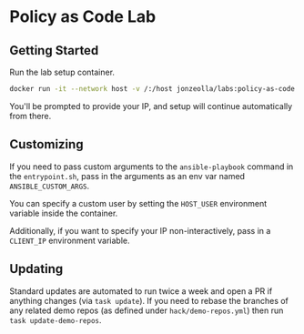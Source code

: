 # Policy as Code Lab

## Getting Started

Run the lab setup container.

```bash
docker run -it --network host -v /:/host jonzeolla/labs:policy-as-code
```

You'll be prompted to provide your IP, and setup will continue automatically from there.

## Customizing

If you need to pass custom arguments to the `ansible-playbook` command in the `entrypoint.sh`, pass in the arguments as an env var named `ANSIBLE_CUSTOM_ARGS`.

You can specify a custom user by setting the `HOST_USER` environment variable inside the container.

Additionally, if you want to specify your IP non-interactively, pass in a `CLIENT_IP` environment variable.

## Updating

Standard updates are automated to run twice a week and open a PR if anything changes (via `task update`). If you need to rebase the branches of any related demo
repos (as defined under `hack/demo-repos.yml`) then run `task update-demo-repos`.
